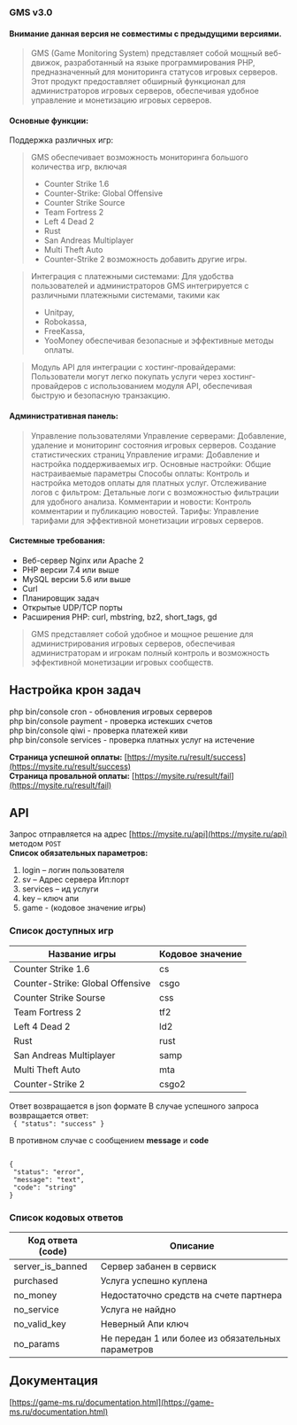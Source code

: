 ### GMS v3.0

#### Внимание данная версия не совместимы с предыдущими версиями.


>GMS (Game Monitoring System) представляет собой мощный веб-движок, разработанный на языке программирования PHP, предназначенный для мониторинга статусов игровых серверов.
> Этот продукт предоставляет обширный функционал для администраторов игровых серверов, обеспечивая удобное управление и монетизацию игровых серверов.

#### Основные функции:

Поддержка различных игр: 
>GMS обеспечивает возможность мониторинга большого количества игр, включая 
>* Counter Strike 1.6
>* Counter-Strike: Global Offensive
>* Counter Strike Source
>* Team Fortress 2
>* Left 4 Dead 2
>* Rust
>* San Andreas Multiplayer
>* Multi Theft Auto
>* Counter-Strike 2 возможность добавить другие игры.

>Интеграция с платежными системами: 
Для удобства пользователей и администраторов GMS интегрируется с различными платежными системами, такими как
>* Unitpay,
>* Robokassa, 
>* FreeKassa,
>* YooMoney 
>обеспечивая безопасные и эффективные методы оплаты.

>Модуль API для интеграции с хостинг-провайдерами: 
Пользователи могут легко покупать услуги через хостинг-провайдеров с использованием модуля API, 
обеспечивая быструю и безопасную транзакцию.

#### Административная панель:

>Управление пользователями
Управление серверами: Добавление, удаление и мониторинг состояния игровых серверов.
Создание статистических страниц
Управление играми: Добавление и настройка поддерживаемых игр.
Основные настройки: Общие настраиваемые параметры
Способы оплаты: Контроль и настройка методов оплаты для платных услуг.
Отслеживание логов с фильтром: Детальные логи с возможностью фильтрации для удобного анализа.
Комментарии и новости: Контроль комментарии и публикацию новостей.
Тарифы: Управление тарифами для эффективной монетизации игровых серверов.


#### Системные требования:

* Веб-сервер Nginx или Apache 2
* PHP версии 7.4 или выше
* MySQL версии 5.6 или выше
* Curl
* Планировщик задач
* Открытые UDP/TCP порты
* Расширения PHP: curl, mbstring, bz2, short_tags, gd 
>GMS представляет собой удобное и мощное решение для администрирования игровых серверов, обеспечивая администраторам и игрокам полный контроль и возможность эффективной монетизации игровых сообществ.


## Настройка крон задач
php bin/console cron - обновления игровых серверов <br>
php bin/console payment - проверка истекших счетов<br>
php bin/console qiwi - проверка платежей киви<br>
php bin/console services - проверка платных услуг на истечение

**Страница успешной оплаты:** [https://mysite.ru/result/success](https://mysite.ru/result/success)  
**Страница провальной оплаты:** [https://mysite.ru/result/fail](https://mysite.ru/result/fail)


## API
Запрос отправляется на адрес [https://mysite.ru/api](https://mysite.ru/api) методом `POST`  
**Список обязательных параметров:**

1. login – логин пользователя
2. sv – Адрес сервера Ип:порт
3. services – ид услуги
4. key – ключ апи
5. game - (кодовое значение игры)


### Список доступных игр

| Название игры                    | Кодовое значение |
|----------------------------------|------------------|
| Counter Strike 1.6               | cs               |
| Counter-Strike: Global Offensive | csgo             |
| Counter Strike Sourse            | css              |
| Team Fortress 2                  | tf2              |
| Left 4 Dead 2                    | ld2              |
| Rust                             | rust             |
| San Andreas Multiplayer          | samp             |
| Multi Theft Auto                 | mta              |
| Counter-Strike 2                 | csgo2            |


Ответ возвращается в json формате
В случае успешного запроса возвращается ответ: <br/> 
<code>
{
"status": "success"
}
</code>


В противном случае с сообщением **message** и **code**

<code>
{
 "status": "error",
 "message": "text",
 "code": "string"
}
</code>

### Список кодовых ответов

| Код ответа (code) | Описание                                          |
|-------------------|---------------------------------------------------|
| server_is_banned  | Сервер забанен в сервиск                          |
| purchased         | Услуга успешно куплена                            |
| no_money          | Недостаточно средств на счете партнера            |
| no_service        | Услуга не найдно                                  |
| no_valid_key      | Неверный Апи ключ                                 |
| no_params         | Не передан 1 или более из обязательных параметров |


## Документация
[https://game-ms.ru/documentation.html](https://game-ms.ru/documentation.html)
	
